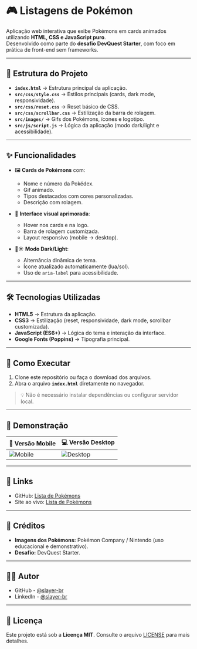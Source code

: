 # 🎮 Listagens de Pokémon   

Aplicação web interativa que exibe Pokémons em cards animados utilizando **HTML, CSS e JavaScript puro**.  
Desenvolvido como parte do **desafio DevQuest Starter**, com foco em prática de front-end sem frameworks.  

---

## 📂 Estrutura do Projeto  

- **`index.html`** → Estrutura principal da aplicação.  
- **`src/css/style.css`** → Estilos principais (cards, dark mode, responsividade).  
- **`src/css/reset.css`** → Reset básico de CSS.  
- **`src/css/scrollbar.css`** → Estilização da barra de rolagem.  
- **`src/images/`** → Gifs dos Pokémons, ícones e logotipo.  
- **`src/js/script.js`** → Lógica da aplicação (modo dark/light e acessibilidade).  

---

## ✨ Funcionalidades  

- 🖼️ **Cards de Pokémons** com:  
  - Nome e número da Pokédex.  
  - Gif animado.  
  - Tipos destacados com cores personalizadas.  
  - Descrição com rolagem.  

- 🎨 **Interface visual aprimorada**:  
  - Hover nos cards e na logo.  
  - Barra de rolagem customizada.  
  - Layout responsivo (mobile → desktop).  

- 🌙☀️ **Modo Dark/Light**:  
  - Alternância dinâmica de tema.  
  - Ícone atualizado automaticamente (lua/sol).  
  - Uso de `aria-label` para acessibilidade.  

---

## 🛠️ Tecnologias Utilizadas  

- **HTML5** → Estrutura da aplicação.  
- **CSS3** → Estilização (reset, responsividade, dark mode, scrollbar customizada).  
- **JavaScript (ES6+)** → Lógica do tema e interação da interface.  
- **Google Fonts (Poppins)** → Tipografia principal.  

---

## 🚀 Como Executar  

1. Clone este repositório ou faça o download dos arquivos.  
2. Abra o arquivo **`index.html`** diretamente no navegador.  

> 💡 Não é necessário instalar dependências ou configurar servidor local.  

---

## 📸 Demonstração  

| 📱 Versão Mobile | 💻 Versão Desktop |
|------------------|-------------------|
| ![Mobile](./src/images/pokemon-list-mobile.gif) | ![Desktop](./src/images/pokemon-list-desktop.gif) |

---

## 🔗 Links

- GitHub: <a href="https://github.com/slayer-br/pokemon-list" target="_blank" rel="noopener noreferrer">Lista de Pokémons</a>
- Site ao vivo: <a href="https://github.com/slayer-br/pokemon-list" target="_blank" rel="noopener noreferrer">Lista de Pokémons</a>

---

## 🙌 Créditos  

- **Imagens dos Pokémons:** Pokémon Company / Nintendo (uso educacional e demonstrativo).  
- **Desafio:** DevQuest Starter.  

---

## 👨‍💻 Autor

- GitHub - <a href="https://github.com/slayer-br" target="_blank" rel="noopener noreferrer">@slayer-br</a>
- LinkedIn - <a href="https://www.linkedin.com/in/carlos-alberto-da-silva-93758b270/" target="_blank" rel="noopener noreferrer">@slayer-br</a>

---

## 📜 Licença  

Este projeto está sob a **Licença MIT**. Consulte o arquivo [LICENSE](./LICENSE) para mais detalhes.  
